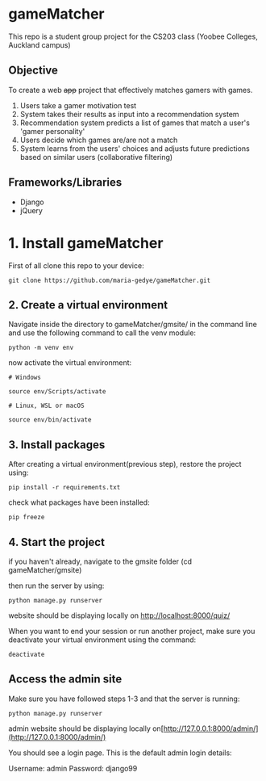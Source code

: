 # gameMatcher
This repo is a student group project for the CS203 class (Yoobee Colleges, Auckland campus)

## Objective

To create a web ~~app~~ project that effectively matches gamers with games. 
1. Users take a gamer motivation test 
2. System takes their results as input into a recommendation system
3. Recommendation system predicts a list of games that match a user's 'gamer personality'
4. Users decide which games are/are not a match
5. System learns from the users' choices and adjusts future predictions based on similar users (collaborative filtering)

## Frameworks/Libraries

- Django
- jQuery


# 1. Install gameMatcher

First of all clone this repo to your device:

`git clone https://github.com/maria-gedye/gameMatcher.git`


## 2. Create a virtual environment

Navigate inside the directory to gameMatcher/gmsite/
in the command line and use the following command to call the venv module:

`python -m venv env`

now activate the virtual environment:

`# Windows`

`source env/Scripts/activate`

`# Linux, WSL or macOS`

`source env/bin/activate`


## 3. Install packages

After creating a virtual environment(previous step), restore the project using:

`pip install -r requirements.txt`

check what packages have been installed:

`pip freeze`


## 4. Start the project

if you haven't already, navigate to the gmsite folder (cd gameMatcher/gmsite)

then run the server by using: 

`python manage.py runserver`

website should be displaying locally on [http://localhost:8000/quiz/](http://localhost:8000/quiz/)

When you want to end your session or run another project, make sure you deactivate your virtual environment using the command:

`deactivate`



## Access the admin site

Make sure you have followed steps 1-3 and that the server is running:

`python manage.py runserver`

admin website should be displaying locally on[http://127.0.0.1:8000/admin/](http://127.0.0.1:8000/admin/)

You should see a login page. This is the default admin login details:

Username: admin
Password: django99